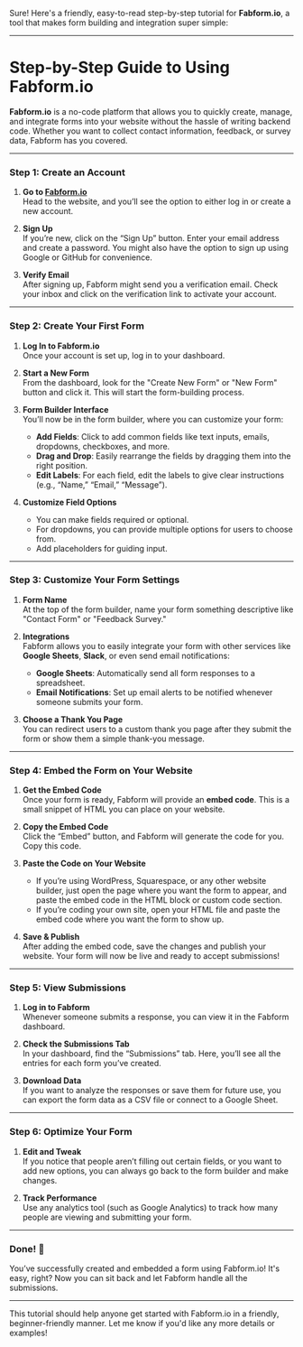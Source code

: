 Sure! Here's a friendly, easy-to-read step-by-step tutorial for **Fabform.io**, a tool that makes form building and integration super simple:

---

# Step-by-Step Guide to Using Fabform.io

**Fabform.io** is a no-code platform that allows you to quickly create, manage, and integrate forms into your website without the hassle of writing backend code. Whether you want to collect contact information, feedback, or survey data, Fabform has you covered.

---

### Step 1: **Create an Account**

1. **Go to [Fabform.io](https://fabform.io)**  
   Head to the website, and you’ll see the option to either log in or create a new account.

2. **Sign Up**  
   If you’re new, click on the “Sign Up” button. Enter your email address and create a password. You might also have the option to sign up using Google or GitHub for convenience.

3. **Verify Email**  
   After signing up, Fabform might send you a verification email. Check your inbox and click on the verification link to activate your account.

---

### Step 2: **Create Your First Form**

1. **Log In to Fabform.io**  
   Once your account is set up, log in to your dashboard.

2. **Start a New Form**  
   From the dashboard, look for the "Create New Form" or "New Form" button and click it. This will start the form-building process.

3. **Form Builder Interface**  
   You’ll now be in the form builder, where you can customize your form:
   
   - **Add Fields**: Click to add common fields like text inputs, emails, dropdowns, checkboxes, and more.
   - **Drag and Drop**: Easily rearrange the fields by dragging them into the right position.
   - **Edit Labels**: For each field, edit the labels to give clear instructions (e.g., “Name,” “Email,” “Message”).

4. **Customize Field Options**  
   - You can make fields required or optional.
   - For dropdowns, you can provide multiple options for users to choose from.
   - Add placeholders for guiding input.

---

### Step 3: **Customize Your Form Settings**

1. **Form Name**  
   At the top of the form builder, name your form something descriptive like "Contact Form" or "Feedback Survey."

2. **Integrations**  
   Fabform allows you to easily integrate your form with other services like **Google Sheets**, **Slack**, or even send email notifications:
   
   - **Google Sheets**: Automatically send all form responses to a spreadsheet.
   - **Email Notifications**: Set up email alerts to be notified whenever someone submits your form.

3. **Choose a Thank You Page**  
   You can redirect users to a custom thank you page after they submit the form or show them a simple thank-you message.

---

### Step 4: **Embed the Form on Your Website**

1. **Get the Embed Code**  
   Once your form is ready, Fabform will provide an **embed code**. This is a small snippet of HTML you can place on your website.

2. **Copy the Embed Code**  
   Click the “Embed” button, and Fabform will generate the code for you. Copy this code.

3. **Paste the Code on Your Website**  
   - If you’re using WordPress, Squarespace, or any other website builder, just open the page where you want the form to appear, and paste the embed code in the HTML block or custom code section.
   - If you’re coding your own site, open your HTML file and paste the embed code where you want the form to show up.

4. **Save & Publish**  
   After adding the embed code, save the changes and publish your website. Your form will now be live and ready to accept submissions!

---

### Step 5: **View Submissions**

1. **Log in to Fabform**  
   Whenever someone submits a response, you can view it in the Fabform dashboard.

2. **Check the Submissions Tab**  
   In your dashboard, find the “Submissions” tab. Here, you’ll see all the entries for each form you’ve created.

3. **Download Data**  
   If you want to analyze the responses or save them for future use, you can export the form data as a CSV file or connect to a Google Sheet.

---

### Step 6: **Optimize Your Form**

1. **Edit and Tweak**  
   If you notice that people aren’t filling out certain fields, or you want to add new options, you can always go back to the form builder and make changes.

2. **Track Performance**  
   Use any analytics tool (such as Google Analytics) to track how many people are viewing and submitting your form.

---

### Done! 🎉

You’ve successfully created and embedded a form using Fabform.io! It's easy, right? Now you can sit back and let Fabform handle all the submissions.

---

This tutorial should help anyone get started with Fabform.io in a friendly, beginner-friendly manner. Let me know if you'd like any more details or examples!
